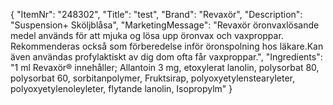 {
  "ItemNr": "248302",
  "Title": "test",
  "Brand": "Revaxör",
  "Description": "Suspension+ Sköljblåsa",
  "MarketingMessage": "Revaxör öronvaxlösande medel används för att mjuka og lösa upp öronvax och vaxproppar. Rekommenderas också som förberedelse inför öronspolning hos läkare.Kan även användas profylaktiskt av dig dom ofta får vaxproppar.",
  "Ingredients": "1 ml Revaxör® innehåller; Allantoin 3 mg, etoxylerat lanolin, polysorbat 80, polysorbat 60, sorbitanpolymer, Fruktsirap, polyoxyetylenstearyleter, polyoxyetylenoleyleter, flytande lanolin, Isopropylm"
}